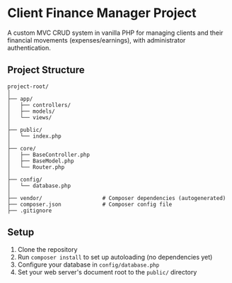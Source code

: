 # Client Finance Manager Project

A custom MVC CRUD system in vanilla PHP for managing clients and their financial movements (expenses/earnings), with administrator authentication.

## Project Structure
```
project-root/
│
├── app/
│   ├── controllers/
│   ├── models/
│   └── views/
│
├── public/
│   └── index.php
│
├── core/
│   ├── BaseController.php
│   ├── BaseModel.php
│   └── Router.php
│
├── config/
│   └── database.php
│
├── vendor/                   # Composer dependencies (autogenerated)
├── composer.json             # Composer config file
├── .gitignore
```

## Setup
1. Clone the repository
2. Run `composer install` to set up autoloading (no dependencies yet)
3. Configure your database in `config/database.php`
4. Set your web server's document root to the `public/` directory

 